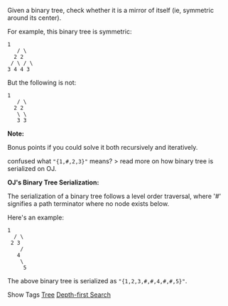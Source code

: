 Given a binary tree, check whether it is a mirror of itself (ie, symmetric around its center).

For example, this binary tree is symmetric:

    1
       / \
      2 2
     / \ / \
    3 4 4 3

But the following is not:

    1
       / \
      2 2
       \ \
       3 3

**Note:**  
 Bonus points if you could solve it both recursively and iteratively.

confused what `"{1,#,2,3}"` means? > read more on how binary tree is serialized on OJ.

  
  
**OJ's Binary Tree Serialization:**

The serialization of a binary tree follows a level order traversal, where '#' signifies a path terminator where no node exists below.

Here's an example:

    1
      / \
     2 3
        /
       4
        \
         5

 The above binary tree is serialized as `"{1,2,3,#,#,4,#,#,5}"`.  

Show Tags
 [Tree](/tag/tree/) [Depth-first Search](/tag/depth-first-search/)
